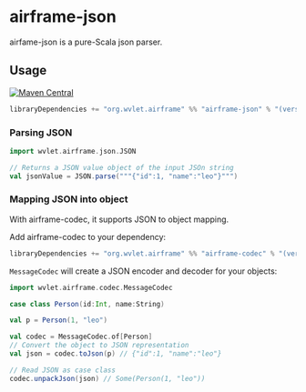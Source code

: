 airframe-json
===

airfame-json is a pure-Scala json parser.

## Usage

[![Maven Central](https://maven-badges.herokuapp.com/maven-central/org.wvlet.airframe/airframe-jmx_2.12/badge.svg)](https://maven-badges.herokuapp.com/maven-central/org.wvlet.airframe/airframe-json_2.12/)

```scala
libraryDependencies += "org.wvlet.airframe" %% "airframe-json" % "(version)"
```

### Parsing JSON
```scala
import wvlet.airframe.json.JSON

// Returns a JSON value object of the input JSOn string
val jsonValue = JSON.parse("""{"id":1, "name":"leo"}""")
```


### Mapping JSON into object

With airframe-codec, it supports JSON to object mapping.

Add airframe-codec to your dependency:
```scala
libraryDependencies += "org.wvlet.airframe" %% "airframe-codec" % "(version)"
```

`MessageCodec` will create a JSON encoder and decoder for your objects:
```scala
import wvlet.airframe.codec.MessageCodec

case class Person(id:Int, name:String)

val p = Person(1, "leo")

val codec = MessageCodec.of[Person]
// Convert the object to JSON representation
val json = codec.toJson(p) // {"id":1, "name":"leo"}

// Read JSON as case class
codec.unpackJson(json) // Some(Person(1, "leo"))

```
